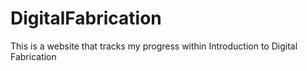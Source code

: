 # DigitalFabrication 
This is a website that tracks my progress within Introduction to Digital Fabrication 
